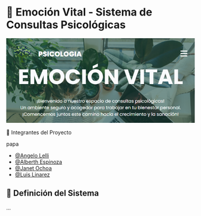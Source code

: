 
# 🧠 Emoción Vital - Sistema de Consultas Psicológicas

![Banner](Imagen/banner.png)

👥 Integrantes del Proyecto

papa
- [@Angelo Lelli](https://github.com/angelolelli)
- [@Alberth Espinoza](https://github.com/Aruajeg)
- [@Janet Ochoa](https://github.com/Ja-n3t-777)
- [@Luis Linarez](https://github.com/LuisAngelLinarez)

## 🌟 Definición del Sistema  
...